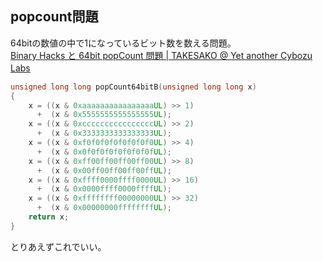 ## popcount問題
64bitの数値の中で1になっているビット数を数える問題。  
[Binary Hacks と 64bit popCount 問題 | TAKESAKO @ Yet another Cybozu Labs](http://developer.cybozu.co.jp/takesako/2006/11/binary_hacks.html)　　

```cpp
unsigned long long popCount64bitB(unsigned long long x) 
{ 
    x = ((x & 0xaaaaaaaaaaaaaaaaUL) >> 1) 
      +  (x & 0x5555555555555555UL); 
    x = ((x & 0xccccccccccccccccUL) >> 2) 
      +  (x & 0x3333333333333333UL); 
    x = ((x & 0xf0f0f0f0f0f0f0f0UL) >> 4) 
      +  (x & 0x0f0f0f0f0f0f0f0fUL); 
    x = ((x & 0xff00ff00ff00ff00UL) >> 8) 
      +  (x & 0x00ff00ff00ff00ffUL); 
    x = ((x & 0xffff0000ffff0000UL) >> 16) 
      +  (x & 0x0000ffff0000ffffUL); 
    x = ((x & 0xffffffff00000000UL) >> 32) 
      +  (x & 0x00000000ffffffffUL); 
    return x; 
} 
```
とりあえずこれでいい。
